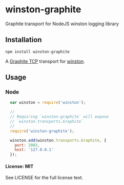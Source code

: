 # winston-graphite
Graphite transport for NodeJS winston logging library

## Installation
``` npm install winston-graphite ```

A [Graphite TCP][0] transport for [winston][1].

## Usage

### Node

``` js
  var winston = require('winston');

  //
  // Requiring `winston-graphite` will expose
  // `winston.transports.Graphite`
  //
  require('winston-graphite');

  winston.add(winston.transports.Graphite, {
    port: 2003,
    host: '127.0.0.1'
  });
```

#### License: MIT

See LICENSE for the full license text.

[0]: http://graphite.wikidot.com/
[1]: https://github.com/flatiron/winston
